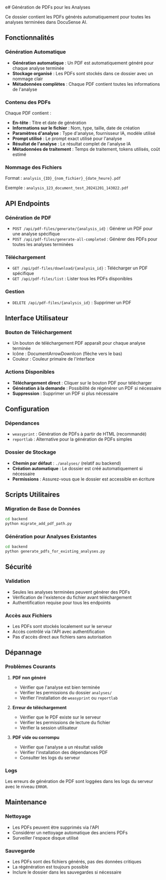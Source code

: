 
e# Génération de PDFs pour les Analyses

Ce dossier contient les PDFs générés automatiquement pour toutes les analyses terminées dans DocuSense AI.

## Fonctionnalités

### Génération Automatique
- **Génération automatique** : Un PDF est automatiquement généré pour chaque analyse terminée
- **Stockage organisé** : Les PDFs sont stockés dans ce dossier avec un nommage clair
- **Métadonnées complètes** : Chaque PDF contient toutes les informations de l'analyse

### Contenu des PDFs
Chaque PDF contient :
- **En-tête** : Titre et date de génération
- **Informations sur le fichier** : Nom, type, taille, date de création
- **Paramètres d'analyse** : Type d'analyse, fournisseur IA, modèle utilisé
- **Prompt utilisé** : Le prompt exact utilisé pour l'analyse
- **Résultat de l'analyse** : Le résultat complet de l'analyse IA
- **Métadonnées de traitement** : Temps de traitement, tokens utilisés, coût estimé

### Nommage des Fichiers
Format : `analysis_{ID}_{nom_fichier}_{date_heure}.pdf`

Exemple : `analysis_123_document_test_20241201_143022.pdf`

## API Endpoints

### Génération de PDF
- `POST /api/pdf-files/generate/{analysis_id}` : Générer un PDF pour une analyse spécifique
- `POST /api/pdf-files/generate-all-completed` : Générer des PDFs pour toutes les analyses terminées

### Téléchargement
- `GET /api/pdf-files/download/{analysis_id}` : Télécharger un PDF spécifique
- `GET /api/pdf-files/list` : Lister tous les PDFs disponibles

### Gestion
- `DELETE /api/pdf-files/{analysis_id}` : Supprimer un PDF

## Interface Utilisateur

### Bouton de Téléchargement
- Un bouton de téléchargement PDF apparaît pour chaque analyse terminée
- Icône : DocumentArrowDownIcon (flèche vers le bas)
- Couleur : Couleur primaire de l'interface

### Actions Disponibles
- **Téléchargement direct** : Cliquer sur le bouton PDF pour télécharger
- **Génération à la demande** : Possibilité de régénérer un PDF si nécessaire
- **Suppression** : Supprimer un PDF si plus nécessaire

## Configuration

### Dépendances
- `weasyprint` : Génération de PDFs à partir de HTML (recommandé)
- `reportlab` : Alternative pour la génération de PDFs simples

### Dossier de Stockage
- **Chemin par défaut** : `./analyses/` (relatif au backend)
- **Création automatique** : Le dossier est créé automatiquement si nécessaire
- **Permissions** : Assurez-vous que le dossier est accessible en écriture

## Scripts Utilitaires

### Migration de Base de Données
```bash
cd backend
python migrate_add_pdf_path.py
```

### Génération pour Analyses Existantes
```bash
cd backend
python generate_pdfs_for_existing_analyses.py
```

## Sécurité

### Validation
- Seules les analyses terminées peuvent générer des PDFs
- Vérification de l'existence du fichier avant téléchargement
- Authentification requise pour tous les endpoints

### Accès aux Fichiers
- Les PDFs sont stockés localement sur le serveur
- Accès contrôlé via l'API avec authentification
- Pas d'accès direct aux fichiers sans autorisation

## Dépannage

### Problèmes Courants

1. **PDF non généré**
   - Vérifier que l'analyse est bien terminée
   - Vérifier les permissions du dossier `analyses/`
   - Vérifier l'installation de `weasyprint` ou `reportlab`

2. **Erreur de téléchargement**
   - Vérifier que le PDF existe sur le serveur
   - Vérifier les permissions de lecture du fichier
   - Vérifier la session utilisateur

3. **PDF vide ou corrompu**
   - Vérifier que l'analyse a un résultat valide
   - Vérifier l'installation des dépendances PDF
   - Consulter les logs du serveur

### Logs
Les erreurs de génération de PDF sont loggées dans les logs du serveur avec le niveau `ERROR`.

## Maintenance

### Nettoyage
- Les PDFs peuvent être supprimés via l'API
- Considérer un nettoyage automatique des anciens PDFs
- Surveiller l'espace disque utilisé

### Sauvegarde
- Les PDFs sont des fichiers générés, pas des données critiques
- La régénération est toujours possible
- Inclure le dossier dans les sauvegardes si nécessaire

